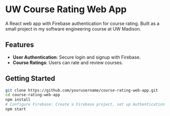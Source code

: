 # UW Course Rating Web App

A React web app with Firebase authentication for course rating. Built as a small project in my software engineering course at UW Madison.

## Features

- **User Authentication**: Secure login and signup with Firebase.
- **Course Ratings**: Users can rate and review courses.

## Getting Started

```bash
git clone https://github.com/yourusername/course-rating-web-app.git
cd course-rating-web-app
npm install
# Configure Firebase: Create a Firebase project, set up Authentication and Realtime Database, and replace Firebase configuration.
npm start
```

